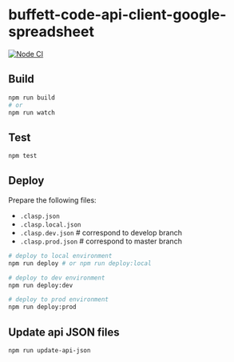 buffett-code-api-client-google-spreadsheet
==========================================

[![Node CI](https://github.com/BuffettCode/buffett-code-api-client-google-spreadsheet/workflows/Node%20CI/badge.svg)](https://github.com/BuffettCode/buffett-code-api-client-google-spreadsheet/actions?query=workflow%3A%22Node+CI%22)

## Build

```sh
npm run build
# or
npm run watch
```

## Test

```sh
npm test
```

## Deploy

Prepare the following files:
- `.clasp.json`
- `.clasp.local.json`
- `.clasp.dev.json`   # correspond to develop branch
- `.clasp.prod.json`  # correspond to master branch

```sh
# deploy to local environment
npm run deploy # or npm run deploy:local

# deploy to dev environment
npm run deploy:dev

# deploy to prod environment
npm run deploy:prod
```

## Update api JSON files

```sh
npm run update-api-json
```
